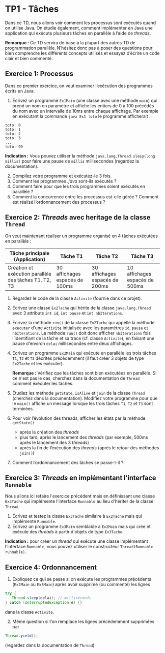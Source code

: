 # TP1 - Tâches

Dans ce TD, nous allons voir comment les processus sont exécutés quand on utilise Java. On étudie également, comment implémenter en Java une application qui exécute plusieurs tâches en parallèle à l’aide de _threads_.

**Remarque :** Ce TD servira de base à la plupart des autres TD de programmation parallèle. N’hésitez donc pas à poser des questions pour bien comprendre les différents concepts utilisés et essayez d’écrire un code clair et bien commenté.


## Exercice 1: Processus

Dans ce premier exercice, on veut examiner l’exécution des programmes écrits en Java.

  1. Écrivez un programme `Ex1Main` (une classe avec une méthode `main`) qui prend un nom en paramètre et affiche les entiers de 0 à 100 précédés du nom avec un intervalle de 10ms entre chaque affichage.
    Par exemple en exécutant la commande `java Ex1 toto` le programme afficherait :
```
toto: 0
toto: 1
toto: 2
toto: 3
...
toto: 99
```
**Indication :** Vous pouvez utiliser la méthode `java.lang.Thread.sleep(long millis)` pour faire une pause de `millis` millisecondes (regardez la documentation).

  2. Compilez votre programme et exécutez-le 3 fois.
  3. Comment les programmes _.java_ sont-ils exécutés ?
  4. Comment faire pour que les trois programmes soient exécutés en parallèle ?
  5. Comment la concurrence entre les processus est-elle gérée ? Comment est réalisé l’ordonnancement des processus ?


## Exercice 2: _Threads_ avec heritage de la classe `Thread`

On veut maintenant réaliser un programme organisé en 4 tâches exécutées en parallèle :

| Tâche principale (Application) | Tâche T1 | Tâche T2 | Tâche T3 |
|--------------------------------|----------|----------|----------|
| Création et exécution parallèle<br>des tâches T1, T2, T3 | 30 affichages<br>espacés de 100ms | 30 affichages<br>espacés de 200ms | 10 affichages<br>espacés de 500ms |

1. Regardez le code de la classe `Activite` (fournie dans ce projet).
2. Écrivez une classe `Ex2Tache` qui hérite de la classe `java.lang.Thread` avec 3 attributs `int id`, `int pause` et `int nbIterations`.
3. Écrivez la méthode `run()` de la classe `Ex2Tache` qui appelle la méthode `executer` d'une `Activite` initialisée avec les paramètres `id`, `pause` et `nbIterations`. La méthode `run()` doit donc afficher `nbIterations` fois l’identifiant de la tâche et sa trace (cf. classe `Activite`), en faisant une pause d'environ `delai` millisecondes entre deux affichages.
4. Écrivez un programme `Ex2Main` qui exécute en parallèle les trois tâches `T1`, `T2` et `T3` décrites précédemment (il faut créer 3 objets de type `Ex2Tache` et les exécuter).

    **Remarque :** Vérifiez que les tâches sont bien exécutées en parallèle. Si ce n'est pas le cas, cherchez dans la documentation de `Thread` comment exécuter les tâches.
5. Étudiez les méthode `getState`, `isAlive` et `join` de la classe `Thread` (cherchez dans la documentation). Modifiez votre programme pour que le `main()` affiche un message lorsque les trois tâches `T1`, `T2` et `T3` sont terminées.
6. Pour voir l’évolution des threads, afficher les états par la méthode `getState()`
   - après la création des _threads_
   - plus tard, après le lancement des _threads_ (par exemple, 500ms après le lancement des 3 _threads_)
   - après la fin de l’exécution des _threads_ (après le retour des méthodes `join()`)
7. Comment l’ordonnancement des tâches se passe-t-il ?


## Exercice 3: _Threads_ en implémentant l’interface `Runnable`

Nous allons ici refaire l'exercice précédent mais en définissant une classe `Ex3Tache` qui implémente l'interface `Runnable` au lieu d'hériter de la classe `Thread`.

1. Écrivez et testez la classe `Ex3Tache` similaire à `Ex2Tache` mais qui implémente `Runnable`.
2. Écrivez un programme `Ex3Main` semblable à `Ex2Main` mais qui crée et exécute des _threads_ à partir d'objets de type `Ex3Tache`.

**Indication :** pour créer un _thread_ qui exécute une classe implémentant l'interface `Runnable`, vous pouvez utiliser le constructeur `Thread(Runnable runnable)`.


## Exercice 4: Ordonnancement

1. Expliquez ce qui se passe si on exécute les programmes précédents (`Ex2Main` ou `Ex3Main`) après avoir supprimé (ou commenté) les lignes 
```java
try {
   Thread.sleep(delai); // milliseconds
} catch (InterruptedException e) {}
```
dans la classe `Activite`.

2. Même question si l'on remplace les lignes précédemment supprimées par
```java
Thread.yield();
```
(regardez dans la documentation de `Thread`)